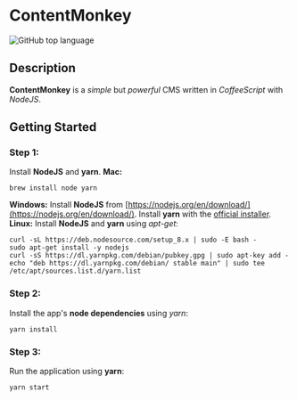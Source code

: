 # ContentMonkey
![GitHub top language](https://img.shields.io/github/languages/top/contentmonkey/contentmonkey.svg?style=flat-square&colorB=green)
## Description
**ContentMonkey** is a _simple_ but _powerful_ CMS written in _CoffeeScript_ with _NodeJS_.
## Getting Started
### Step 1:
Install **NodeJS** and **yarn**.
**Mac:**
```
brew install node yarn
```
**Windows:**
Install **NodeJS** from [https://nodejs.org/en/download/](https://nodejs.org/en/download/).
Install **yarn** with the [official installer](https://yarnpkg.com/latest.msi).
**Linux:**
Install **NodeJS** and **yarn** using _apt-get_:
```
curl -sL https://deb.nodesource.com/setup_8.x | sudo -E bash -
sudo apt-get install -y nodejs
curl -sS https://dl.yarnpkg.com/debian/pubkey.gpg | sudo apt-key add -
echo "deb https://dl.yarnpkg.com/debian/ stable main" | sudo tee /etc/apt/sources.list.d/yarn.list
```
### Step 2:
Install the app's **node dependencies** using _yarn_:
```
yarn install
```
### Step 3:
Run the application using **yarn**:
```
yarn start
```
